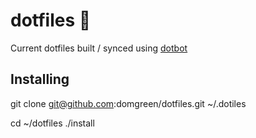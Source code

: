 dotfiles 🤖
===========

Current dotfiles built / synced using [dotbot](https://github.com/anishathalye/dotbot)

Installing
----------

git clone git@github.com:domgreen/dotfiles.git ~/.dotiles

cd ~/dotfiles
./install
